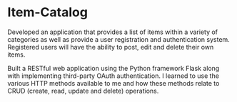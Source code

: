 # Item-Catalog
Developed an application that provides a list of items within a variety of categories as well as provide a user registration and authentication system. Registered users will have the ability to post, edit and delete their own items.

Built a RESTful web application using the Python framework Flask along with implementing third-party OAuth authentication. I learned to use the various HTTP methods available to me and how these methods relate to CRUD (create, read, update and delete) operations.
